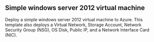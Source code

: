 ##   Simple windows server 2012 virtual machine

Deploy a simple windows server 2012 virtual machine to Azure. This template also deploys a
Virtual Network,
Storage Account,
Network Security Group (NSG),
OS Disk,
Public IP,
and a Network Interface Card (NIC).
